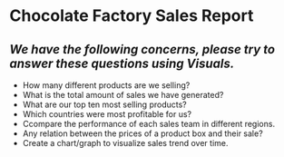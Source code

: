 # **Chocolate Factory Sales Report**

## _We have the following concerns, please try to answer these questions using Visuals._
* How many different products are we selling?
* What is the total amount of sales we have generated?
* What are our top ten most selling products?
* Which countries were most profitable for us?
* Ccompare the performance of each sales team in different regions.
* Any relation between the prices of a product box and their sale?
* Create a chart/graph to visualize sales trend over time.
